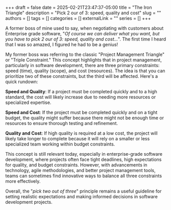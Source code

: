 +++ 
draft = false
date = 2025-02-21T23:47:37-05:00
title = "The Iron Triangle"
description = "Pick 2 our of 3: speed, quality and cost"
slug = ""
authors = []
tags = []
categories = []
externalLink = ""
series = []
+++

A former boss of mine used to say, when negotiating with customers about Enterprise grade software, "*Of course we can deliver what you want, but you have to pick 2 our of 3: speed, quality and cost...*". The first time I heard that I was so amazed, I figured he had to be a genius!

My former boss was referring to the classic "Project Management Triangle" or "Triple Constraint." This concept highlights that in project management, particularly in software development, there are three primary constraints: speed (time), quality (scope), and cost (resources). The idea is that you can prioritize two of these constraints, but the third will be affected. Here's a quick rundown:

__Speed and Quality__: If a project must be completed quickly and to a high standard, the cost will likely increase due to needing more resources or specialized expertise.

__Speed and Cost__: If the project must be completed quickly and on a tight budget, the quality might suffer because there might not be enough time or resources to ensure thorough testing and refinement.

__Quality and Cost__: If high quality is required at a low cost, the project will likely take longer to complete because it will rely on a smaller or less specialized team working within budget constraints.

This concept is still relevant today, especially in enterprise-grade software development, where projects often face tight deadlines, high expectations for quality, and budget constraints. However, with advancements in technology, agile methodologies, and better project management tools, teams can sometimes find innovative ways to balance all three constraints more effectively.

Overall, the "*pick two out of three*" principle remains a useful guideline for setting realistic expectations and making informed decisions in software development projects.

